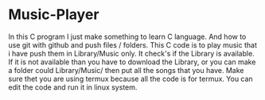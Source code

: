 # Music-Player

In this C program I just make something to learn C language.
And how to use git with github and push files / folders.
This C code is to play music that i have push them in Library/Music only.
It check's if the Library is available.
If it is not available than you have to download the Library,
or you can make a folder could Library/Music/ then put all the songs that you have.
Make sure thet you are using termux because all the code is for termux.
You can edit the code and run it in linux system.
